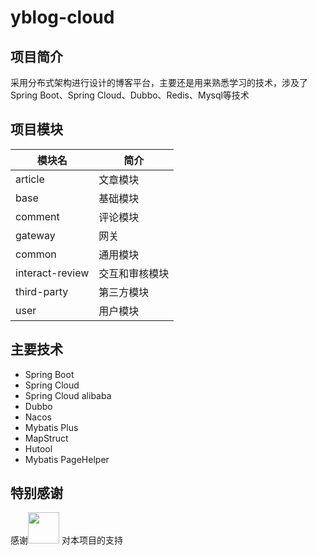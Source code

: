# yblog-cloud

## 项目简介

采用分布式架构进行设计的博客平台，主要还是用来熟悉学习的技术，涉及了Spring Boot、Spring
Cloud、Dubbo、Redis、Mysql等技术

## 项目模块

| 模块名             | 简介      |
|-----------------|---------|
| article         | 文章模块    |
| base            | 基础模块    |
| comment         | 评论模块    |
| gateway         | 网关      |
| common          | 通用模块    |
| interact-review | 交互和审核模块 |
| third-party     | 第三方模块   |
| user            | 用户模块    |

## 主要技术

- Spring Boot
- Spring Cloud
- Spring Cloud alibaba
- Dubbo
- Nacos
- Mybatis Plus
- MapStruct
- Hutool
- Mybatis PageHelper

## 特别感谢
感谢[<img height="50" src="https://resources.jetbrains.com/storage/products/company/brand/logos/jb_beam.png?_ga=2.129962308.951643689.1671497628-1245832808.1622121915&amp;amp;amp;_gl=1*1tm0uqx*_ga*MTI0NTgzMjgwOC4xNjIyMTIxOTE1*_ga_9J976DJZ68*MTY3MTQ5NzYyNy4zMy4xLjE2NzE0OTc4MzcuMC4wLjA." width="50"/>](https://jb.gg/OpenSourceSupport)
对本项目的支持